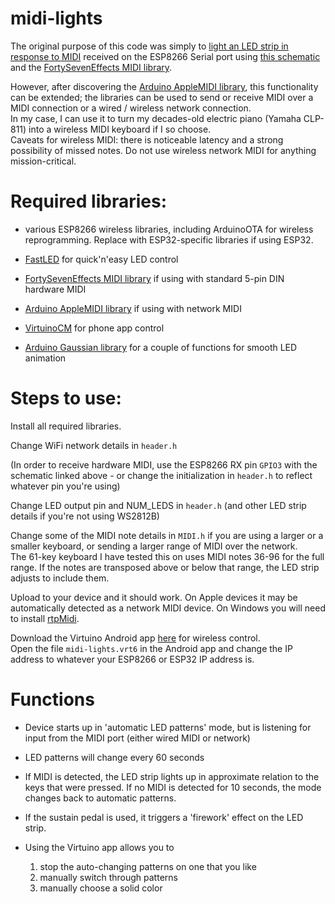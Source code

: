 # midi-lights
The original purpose of this code was simply to [light an LED strip in response to MIDI](https://old.reddit.com/r/FastLED/comments/qtk6nd/my_second_midi_keyboard_led_installation/) received on the ESP8266 Serial port using [this schematic](https://upload.wikimedia.org/wikipedia/commons/a/a5/MIDI_IN_OUT_schematic.svg) and the [FortySevenEffects MIDI library](https://github.com/FortySevenEffects/arduino_midi_library).

However, after discovering the [Arduino AppleMIDI library](https://github.com/lathoub/Arduino-AppleMIDI-Library), this functionality can be extended; the libraries can be used to send or receive MIDI over a MIDI connection or a wired / wireless network connection.  
In my case, I can use it to turn my decades-old electric piano (Yamaha CLP-811) into a wireless MIDI keyboard if I so choose.  
Caveats for wireless MIDI: there is noticeable latency and a strong possibility of missed notes. Do not use wireless network MIDI for anything mission-critical.

# Required libraries: 

- various ESP8266 wireless libraries, including ArduinoOTA for wireless reprogramming. Replace with ESP32-specific libraries if using ESP32.

- [FastLED](https://github.com/FastLED/FastLED) for quick'n'easy LED control

- [FortySevenEffects MIDI library](https://github.com/FortySevenEffects/arduino_midi_library) if using with standard 5-pin DIN hardware MIDI

- [Arduino AppleMIDI library](https://github.com/lathoub/Arduino-AppleMIDI-Library) if using with network MIDI

- [VirtuinoCM](https://github.com/iliaslamprou/virtuinoCM) for phone app control 

- [Arduino Gaussian library](https://github.com/ivanseidel/Gaussian) for a couple of functions for smooth LED animation

# Steps to use:

Install all required libraries.

Change WiFi network details in `header.h`

(In order to receive hardware MIDI, use the ESP8266 RX pin `GPIO3` with the schematic linked above - or change the initialization in `header.h` to reflect whatever pin you're using)

Change LED output pin and NUM_LEDS in `header.h` (and other LED strip details if you're not using WS2812B)

Change some of the MIDI note details in `MIDI.h` if you are using a larger or a smaller keyboard, or sending a larger range of MIDI over the network.  
The 61-key keyboard I have tested this on uses MIDI notes 36-96 for the full range. If the notes are transposed above or below that range, the LED strip adjusts to include them.

Upload to your device and it should work. On Apple devices it may be automatically detected as a network MIDI device. On Windows you will need to install [rtpMidi](http://www.tobias-erichsen.de/software/rtpmidi.html).

Download the Virtuino Android app [here](https://play.google.com/store/apps/details?id=com.virtuino_automations.virtuino) for wireless control.  
Open the file `midi-lights.vrt6` in the Android app and change the IP address to whatever your ESP8266 or ESP32 IP address is.

# Functions

- Device starts up in 'automatic LED patterns' mode, but is listening for input from the MIDI port (either wired MIDI or network)

- LED patterns will change every 60 seconds

- If MIDI is detected, the LED strip lights up in approximate relation to the keys that were pressed. If no MIDI is detected for 10 seconds, the mode changes back to automatic patterns.

- If the sustain pedal is used, it triggers a 'firework' effect on the LED strip.

- Using the Virtuino app allows you to  
    1) stop the auto-changing patterns on one that you like  
    2) manually switch through patterns
    3) manually choose a solid color 
